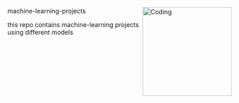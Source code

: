 machine-learning-projects
<img align="right" alt="Coding" width="200" src="https://images.squarespace-cdn.com/content/v1/5feb53185d3dab691b47361b/1609930650139-9NRI63XUJ29Y7E9LEA9G/12eca-machine-learning.gif?format=2500w">

this repo contains machine-learning projects using different models 
